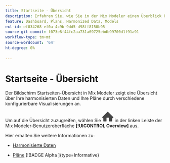 ```yaml
---
title: Startseite - Übersicht
description: Erfahren Sie, wie Sie in der Mix Modeler einen Überblick über Ihre harmonisierten Daten und Pläne erhalten.
feature: Dashboard, Plans, Harmonized Data, Models
exl-id: ef034268-ef0a-4c9b-9dd5-d98ff8150b95
source-git-commit: f073e8f44fc2aa731a69725ebdb99700d1f91a91
workflow-type: tm+mt
source-wordcount: '64'
ht-degree: 0%

---
```


# Startseite - Übersicht


Der Bildschirm Startseiten-Übersicht in Mix Modeler zeigt eine Übersicht über Ihre harmonisierten Daten und Ihre Pläne durch verschiedene konfigurierbare Visualisierungen an.

Um auf die Übersicht zuzugreifen, wählen Sie ![Startseite](/help/assets/icons/Home.svg) in der linken Leiste der Mix Modeler-Benutzeroberfläche **[!UICONTROL Overview]** aus.

Hier erhalten Sie weitere Informationen zu:

* [Harmonisierte Daten](harmonized-data.md)

* [Pläne](plans.md) [!BADGE Alpha ]{type=Informative}
